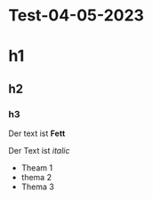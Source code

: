 # Test-04-05-2023

# h1
## h2
### h3
Der text ist **Fett**

Der Text ist *italic*

 - Theam 1
 - thema 2
 - Thema 3
